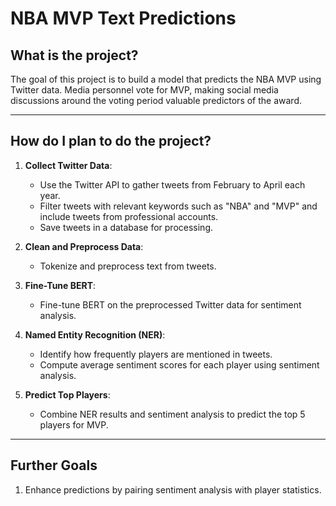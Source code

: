 # NBA MVP Text Predictions

## What is the project?
The goal of this project is to build a model that predicts the NBA MVP using Twitter data. Media personnel vote for MVP, making social media discussions around the voting period valuable predictors of the award.

---

## How do I plan to do the project?

1. **Collect Twitter Data**:
   - Use the Twitter API to gather tweets from February to April each year.
   - Filter tweets with relevant keywords such as "NBA" and "MVP" and include tweets from professional accounts.
   - Save tweets in a database for processing.

2. **Clean and Preprocess Data**:
   - Tokenize and preprocess text from tweets.

3. **Fine-Tune BERT**:
   - Fine-tune BERT on the preprocessed Twitter data for sentiment analysis.

4. **Named Entity Recognition (NER)**:
   - Identify how frequently players are mentioned in tweets.
   - Compute average sentiment scores for each player using sentiment analysis.

5. **Predict Top Players**:
   - Combine NER results and sentiment analysis to predict the top 5 players for MVP.

---

## Further Goals

1. Enhance predictions by pairing sentiment analysis with player statistics.
